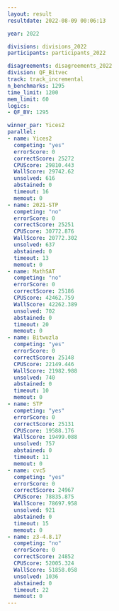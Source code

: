 ```yaml
---
layout: result
resultdate: 2022-08-09 00:06:13

year: 2022

divisions: divisions_2022
participants: participants_2022

disagreements: disagreements_2022
division: QF_Bitvec
track: track_incremental
n_benchmarks: 1295
time_limit: 1200
mem_limit: 60
logics:
- QF_BV: 1295

winner_par: Yices2
parallel:
- name: Yices2
  competing: "yes"
  errorScore: 0
  correctScore: 25272
  CPUScore: 29810.443
  WallScore: 29742.62
  unsolved: 616
  abstained: 0
  timeout: 16
  memout: 0
- name: 2021-STP
  competing: "no"
  errorScore: 0
  correctScore: 25251
  CPUScore: 30772.876
  WallScore: 20772.302
  unsolved: 637
  abstained: 0
  timeout: 13
  memout: 0
- name: MathSAT
  competing: "no"
  errorScore: 0
  correctScore: 25186
  CPUScore: 42462.759
  WallScore: 42262.389
  unsolved: 702
  abstained: 0
  timeout: 20
  memout: 0
- name: Bitwuzla
  competing: "yes"
  errorScore: 0
  correctScore: 25148
  CPUScore: 22149.446
  WallScore: 21982.988
  unsolved: 740
  abstained: 0
  timeout: 10
  memout: 0
- name: STP
  competing: "yes"
  errorScore: 0
  correctScore: 25131
  CPUScore: 19588.176
  WallScore: 19499.088
  unsolved: 757
  abstained: 0
  timeout: 11
  memout: 0
- name: cvc5
  competing: "yes"
  errorScore: 0
  correctScore: 24967
  CPUScore: 78835.875
  WallScore: 78697.958
  unsolved: 921
  abstained: 0
  timeout: 15
  memout: 0
- name: z3-4.8.17
  competing: "no"
  errorScore: 0
  correctScore: 24852
  CPUScore: 52005.324
  WallScore: 51858.058
  unsolved: 1036
  abstained: 0
  timeout: 22
  memout: 0
---
```

